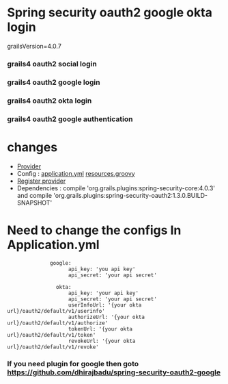 # Spring security oauth2 google okta login
grailsVersion=4.0.7
### grails4 oauth2 social login
### grails4 oauth2 google login
### grails4 oauth2 okta login
### grails4 oauth2 google authentication
# changes
<ul>
<li><a href="https://github.com/dhirajbadu/grails4_oauth2_social_login/tree/main/src/main/groovy/com/auth/provider">Provider</a></li>
<li>Config : <a href="https://github.com/dhirajbadu/grails4_oauth2_social_login/blob/main/grails-app/conf/application.yml">application.yml</a> <a href="https://github.com/dhirajbadu/grails4_oauth2_social_login/blob/main/grails-app/conf/spring/resources.groovy">resources.groovy</a></li>
<li><a href="https://github.com/dhirajbadu/grails4_oauth2_social_login/blob/main/grails-app/init/auth/demo/BootStrap.groovy"> Register provider</a></li>
  <li>Dependencies : compile 'org.grails.plugins:spring-security-core:4.0.3' and compile 'org.grails.plugins:spring-security-oauth2:1.3.0.BUILD-SNAPSHOT'</li>
  </ul>
  
  # Need to change the configs In Application.yml
                  google:
                        api_key: 'you api key'
                        api_secret: 'your api secret'
                       
                    okta:
                        api_key: 'your api key'
                        api_secret: 'your api secret'
                        userInfoUrl: '{your okta url}/oauth2/default/v1/userinfo'
                        authorizeUrl: '{your okta url}/oauth2/default/v1/authorize'
                        tokenUrl: '{your okta url}/oauth2/default/v1/token'
                        revokeUrl: '{your okta url}/oauth2/default/v1/revoke'
                        


### If you need plugin for google then goto https://github.com/dhirajbadu/spring-security-oauth2-google
